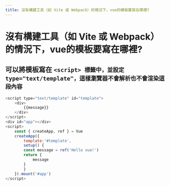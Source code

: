 ```yaml
---
title: 沒有構建工具（如 Vite 或 Webpack）的情況下，vue的模板要寫在哪裡?
---
```

# 沒有構建工具（如 Vite 或 Webpack）的情況下，vue的模板要寫在哪裡?
## 可以將模板寫在 `<script> 標籤中，並設定 type="text/template"，這樣瀏覽器不會解析也不會渲染這段內容`

```js vue [template]
<script type="text/template" id="template">
    <div>
        {{message}}
    </div>
</script>
<div id="app"></div>
<script>
    const { createApp, ref } = Vue
    createApp({
        template:'#template',
        setup() {
        const message = ref('Hello vue!')
        return {
            message
        }
        }
    }).mount('#app')
</script>
```

